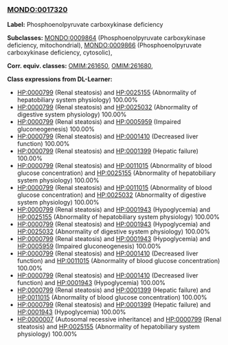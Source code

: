 
### [MONDO:0017320](http://purl.obolibrary.org/obo/MONDO_0017320)
**Label:** Phosphoenolpyruvate carboxykinase deficiency

**Subclasses:** [MONDO:0009864](http://purl.obolibrary.org/obo/MONDO_0009864) (Phosphoenolpyruvate carboxykinase deficiency, mitochondrial), [MONDO:0009866](http://purl.obolibrary.org/obo/MONDO_0009866) (Phosphoenolpyruvate carboxykinase deficiency, cytosolic), 

**Corr. equiv. classes:** [OMIM:261650](http://purl.obolibrary.org/obo/OMIM_261650), [OMIM:261680](http://purl.obolibrary.org/obo/OMIM_261680), 

**Class expressions from DL-Learner:**

- [HP:0000799](http://purl.obolibrary.org/obo/HP_0000799) (Renal steatosis) and [HP:0025155](http://purl.obolibrary.org/obo/HP_0025155) (Abnormality of hepatobiliary system physiology) 100.00%
- [HP:0000799](http://purl.obolibrary.org/obo/HP_0000799) (Renal steatosis) and [HP:0025032](http://purl.obolibrary.org/obo/HP_0025032) (Abnormality of digestive system physiology) 100.00%
- [HP:0000799](http://purl.obolibrary.org/obo/HP_0000799) (Renal steatosis) and [HP:0005959](http://purl.obolibrary.org/obo/HP_0005959) (Impaired gluconeogenesis) 100.00%
- [HP:0000799](http://purl.obolibrary.org/obo/HP_0000799) (Renal steatosis) and [HP:0001410](http://purl.obolibrary.org/obo/HP_0001410) (Decreased liver function) 100.00%
- [HP:0000799](http://purl.obolibrary.org/obo/HP_0000799) (Renal steatosis) and [HP:0001399](http://purl.obolibrary.org/obo/HP_0001399) (Hepatic failure) 100.00%
- [HP:0000799](http://purl.obolibrary.org/obo/HP_0000799) (Renal steatosis) and [HP:0011015](http://purl.obolibrary.org/obo/HP_0011015) (Abnormality of blood glucose concentration) and [HP:0025155](http://purl.obolibrary.org/obo/HP_0025155) (Abnormality of hepatobiliary system physiology) 100.00%
- [HP:0000799](http://purl.obolibrary.org/obo/HP_0000799) (Renal steatosis) and [HP:0011015](http://purl.obolibrary.org/obo/HP_0011015) (Abnormality of blood glucose concentration) and [HP:0025032](http://purl.obolibrary.org/obo/HP_0025032) (Abnormality of digestive system physiology) 100.00%
- [HP:0000799](http://purl.obolibrary.org/obo/HP_0000799) (Renal steatosis) and [HP:0001943](http://purl.obolibrary.org/obo/HP_0001943) (Hypoglycemia) and [HP:0025155](http://purl.obolibrary.org/obo/HP_0025155) (Abnormality of hepatobiliary system physiology) 100.00%
- [HP:0000799](http://purl.obolibrary.org/obo/HP_0000799) (Renal steatosis) and [HP:0001943](http://purl.obolibrary.org/obo/HP_0001943) (Hypoglycemia) and [HP:0025032](http://purl.obolibrary.org/obo/HP_0025032) (Abnormality of digestive system physiology) 100.00%
- [HP:0000799](http://purl.obolibrary.org/obo/HP_0000799) (Renal steatosis) and [HP:0001943](http://purl.obolibrary.org/obo/HP_0001943) (Hypoglycemia) and [HP:0005959](http://purl.obolibrary.org/obo/HP_0005959) (Impaired gluconeogenesis) 100.00%
- [HP:0000799](http://purl.obolibrary.org/obo/HP_0000799) (Renal steatosis) and [HP:0001410](http://purl.obolibrary.org/obo/HP_0001410) (Decreased liver function) and [HP:0011015](http://purl.obolibrary.org/obo/HP_0011015) (Abnormality of blood glucose concentration) 100.00%
- [HP:0000799](http://purl.obolibrary.org/obo/HP_0000799) (Renal steatosis) and [HP:0001410](http://purl.obolibrary.org/obo/HP_0001410) (Decreased liver function) and [HP:0001943](http://purl.obolibrary.org/obo/HP_0001943) (Hypoglycemia) 100.00%
- [HP:0000799](http://purl.obolibrary.org/obo/HP_0000799) (Renal steatosis) and [HP:0001399](http://purl.obolibrary.org/obo/HP_0001399) (Hepatic failure) and [HP:0011015](http://purl.obolibrary.org/obo/HP_0011015) (Abnormality of blood glucose concentration) 100.00%
- [HP:0000799](http://purl.obolibrary.org/obo/HP_0000799) (Renal steatosis) and [HP:0001399](http://purl.obolibrary.org/obo/HP_0001399) (Hepatic failure) and [HP:0001943](http://purl.obolibrary.org/obo/HP_0001943) (Hypoglycemia) 100.00%
- [HP:0000007](http://purl.obolibrary.org/obo/HP_0000007) (Autosomal recessive inheritance) and [HP:0000799](http://purl.obolibrary.org/obo/HP_0000799) (Renal steatosis) and [HP:0025155](http://purl.obolibrary.org/obo/HP_0025155) (Abnormality of hepatobiliary system physiology) 100.00%


